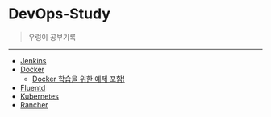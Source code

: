 # DevOps-Study
> 우렁이 공부기록

<hr />

- [Jenkins](https://github.com/DevOps-StudyRoom/DevOps-Study/blob/main/Jenkins/jenkins.md)
- [Docker](https://github.com/DevOps-StudyRoom/DevOps-Study/blob/147c4fe685a699baab7d4f62159d897189de9553/Docker/Docker.md)
  + [Docker 학습을 위한 예제 포함!](https://github.com/DevOps-StudyRoom/DevOps-Study/blob/main/Docker/DockerEx.md)
- [Fluentd](https://github.com/DevOps-StudyRoom/DevOps-Study/blob/main/EFK/Fluentd.md)
- [Kubernetes](https://github.com/DevOps-StudyRoom/DevOps-Study/blob/main/Kubernetes/Kubernetes.md)
- [Rancher](https://github.com/DevOps-StudyRoom/DevOps-Study/blob/main/Rancher/Rancher.md)

